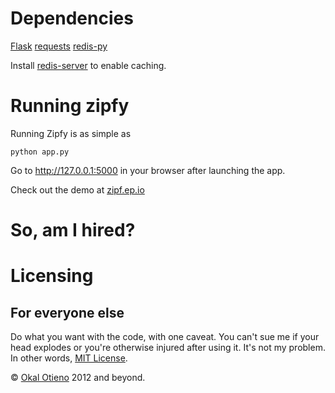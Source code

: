 Dependencies
============

[Flask](http://flask.pocoo.org/)
[requests](http://docs.python-requests.org/)
[redis-py](https://github.com/andymccurdy/redis-py)

Install [redis-server](http://redis.io) to enable caching.

Running zipfy
=============

Running Zipfy is as simple as
    
    python app.py

Go to http://127.0.0.1:5000 in your browser after launching the app.

Check out the demo at [zipf.ep.io](https://zipf.ep.io)

So, am I hired?
===============

Licensing
=========

For everyone else
-----------------

Do what you want with the code, with one caveat. You can't sue me if your head explodes or you're otherwise
injured after using it. It's not my problem. In other words, 
[MIT License](http://www.opensource.org/licenses/mit-license.php).

&copy; [Okal Otieno](http://twitter.com/okalotieno) 2012 and beyond.
